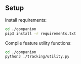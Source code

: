 
## Setup

Install requirements:
```bash
cd ./companion
pip3 install -r requirements.txt
```

Compile feature utility functions:
```bash
cd ./companion
python3 ./tracking/utility.py
```